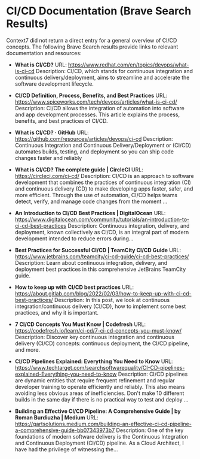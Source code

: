 # CI/CD Documentation (Brave Search Results)

Context7 did not return a direct entry for a general overview of CI/CD concepts. The following Brave Search results provide links to relevant documentation and resources:

*   **What is CI/CD?**
    URL: https://www.redhat.com/en/topics/devops/what-is-ci-cd
    Description: CI/CD, which stands for continuous integration and continuous delivery/deployment, aims to streamline and accelerate the software development lifecycle.

*   **CI/CD Definition, Process, Benefits, and Best Practices**
    URL: https://www.spiceworks.com/tech/devops/articles/what-is-ci-cd/
    Description: CI/CD allows the integration of automation into software and app development processes. This article explains the process, benefits, and best practices of CI/CD.

*   **What is CI/CD? · GitHub**
    URL: https://github.com/resources/articles/devops/ci-cd
    Description: Continuous Integration and Continuous Delivery/Deployment or (CI/CD) automates builds, testing, and deployment so you can ship code changes faster and reliably

*   **What is CI/CD? The complete guide | CircleCI**
    URL: https://circleci.com/ci-cd/
    Description: CI/CD is an approach to software development that combines the practices of continuous integration (CI) and continuous delivery (CD) to make developing apps faster, safer, and more efficient. Through the use of automation, CI/CD helps teams detect, verify, and manage code changes from the moment ...

*   **An Introduction to CI/CD Best Practices | DigitalOcean**
    URL: https://www.digitalocean.com/community/tutorials/an-introduction-to-ci-cd-best-practices
    Description: Continuous integration, delivery, and deployment, known collectively as CI/CD, is an integral part of modern development intended to reduce errors during…

*   **Best Practices for Successful CI/CD | TeamCity CI/CD Guide**
    URL: https://www.jetbrains.com/teamcity/ci-cd-guide/ci-cd-best-practices/
    Description: Learn about continuous integration, delivery, and deployment best practices in this comprehensive JetBrains TeamCity guide.

*   **How to keep up with CI/CD best practices**
    URL: https://about.gitlab.com/blog/2022/02/03/how-to-keep-up-with-ci-cd-best-practices/
    Description: In this post, we look at continuous integration/continuous delivery (CI/CD), how to implement some best practices, and why it is important.

*   **7 CI/CD Concepts You Must Know | Codefresh**
    URL: https://codefresh.io/learn/ci-cd/7-ci-cd-concepts-you-must-know/
    Description: Discover key continuous integration and continuous delivery (CI/CD) concepts: continuous deployment, the CI/CD pipeline, and more.

*   **CI/CD Pipelines Explained: Everything You Need to Know**
    URL: https://www.techtarget.com/searchsoftwarequality/CI-CD-pipelines-explained-Everything-you-need-to-know
    Description: CI/CD pipelines are dynamic entities that require frequent refinement and regular developer training to operate efficiently and reliably. This also means avoiding less obvious areas of inefficiencies. Don't make 10 different builds in the same day if there is no practical way to test and deploy ...

*   **Building an Effective CI/CD Pipeline: A Comprehensive Guide | by Roman Burdiuzha | Medium**
    URL: https://gartsolutions.medium.com/building-an-effective-ci-cd-pipeline-a-comprehensive-guide-bb07343973b7
    Description: One of the key foundations of modern software delivery is the Continuous Integration and Continuous Deployment (CI/CD) pipeline. As a Cloud Architect, I have had the privilege of witnessing the…
